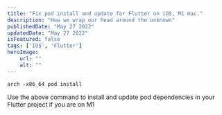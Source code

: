 ```yaml
---
title: "Fix pod install and update for Flutter on iOS, M1 mac."
description: "How we wrap our head around the unknown"
publishedDate: "May 27 2022"
updatedDate: "May 27 2022"
isFeatured: false
tags: ['IOS', 'Flutter']
heroImage:
    url: ""
    alt: ""
---
```

```arch -x86_64 pod install ```

Use the above command to install and update pod dependencies in your Flutter project if you are on M1
